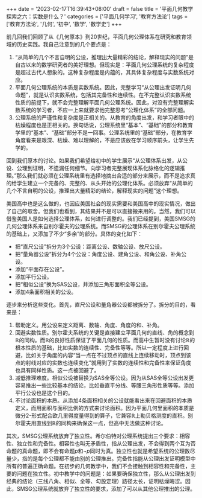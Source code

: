 +++
date = '2023-02-17T16:39:43+08:00'
draft = false
title = '平面几何教学探索之六：实数是什么？'
categories = ['平面几何学习', '教育方法论']
tags = ['教育方法论', '几何', '初中', '数学', '数学史']
+++

前几回我们回顾了从《几何原本》到20世纪，平面几何公理体系在研究和教育领域的历史实践。我自己注意到的几个要点是：
1. “从简单的几个不言自明的公设，推理出大量精彩的结论，解释现实的问题”是自古以来的数学研究者的美好理想。但现实是：平面几何公理系统的复杂程度是超过古代人想象的。这种复杂程度是内蕴的，其具体复杂程度与实数系统对应。
2. 平面几何公理系统的本质是实数系统。因此，完整学习“从公理出发证明几何命题”，就是认识实数系统，包括其完备性和连续性。在不完整认识实数系统性质的前提下，就不会完整理解平面几何公理系统。因此，对没有完整理解实数系统的学习者，不应一上来就要求他完整思考“公理化体系”的全部问题。
3. 公理系统的严谨性和复杂度是正相关的。从教育的角度出发，和学习者眼中的枯燥程度也是正相关的。换句话说，公理系统里“基本”、“基础”的部分和教育学里的“基本”、“基础”部分不是一回事。公理系统里的“基础”部分，在教育学角度看来是艰深、枯燥、难以理解的，不是应该放在学习顺序前头，让学生先学的。

回到我们原本的讨论。如果我们希望给初中的学生展示“从公理体系出发，从公设、公理到证明，不遗漏任何细节。向学习者完整展现体系化脉络化的逻辑推理。”那么我们就必须在公理系统里有选择地摘出合适的部分来展示，而不是追求真的给学生建立一个完备的、完整的、从头开始的公理化体系。必须放弃“从简单的几个不言自明的公设，推理出大量精彩的结论，解释现实的问题”这个理想。

美国高中也是这么做的，也因应美国社会的现实需要和美国高中的现实情况，做出了自己的取舍。但我们也看到，其结果并不是可以直接搬来用的。当然，我们可以借鉴美国人是如何选择公理体系，如何进行调整的。我们已经提到，美国SMSG的几何公理体系来自别尔霍夫的公理系统。而SMSG的公理体系在别尔霍夫公理系统的基础上，又添加了不少“多余”的部分。具体的变化如下：

- 把“直尺公设”拆分为3个公设：距离公设、数轴公设、放尺公设。
- 把“量角器公设”拆分为4个公设：角度公设、建角公设、和角公设、补角公设。
- 添加“平面存在公设”。
- 添加平行公设。
- 把“相似公设”换为SAS公设，并添加三角形面积全等公设。
- 添加4条面积相关的公设。

逐步来分析这些变化。首先，直尺公设和量角器公设都被拆分了。拆分的目的，看来是：
1. 帮助定义。用公设来定义距离、数轴、角度、角度的和、补角。
2. 回避实数性质。别尔霍夫系统的关键是直接建立平面几何的直线、角的概念到$\mathbb{R}$的同构。而$\mathbb{R}$的良好性质保证了平面几何的性质。而高中生暂时没有讨论$\mathbb{R}$的根本性质的基础，比如实数的连续性、完备性等等。所以一定程度上进行回避，比如关于角度的内容“当一点在不过顶点的直线上连续移动时，顶点到该点的射线对应的实数也连续变化”就用到了实数的连续性和完备性来保证角度也具有同样性质。这一点被回避了。
3. 减低推理难度。相似公设被替换为SAS全等公设。因为从SAS全等公设出发更容易推出一些比较基本的结论，比如垂直平分线、等腰三角形性质等等。添加平行公设也是这个目的。
4. 不讨论面积的本质。从添加4条面积相关的公设就能看出来在回避面积的本质定义，而用面积与面积比例的方式来讨论面积。因为平面几何里面积的本质是微分2-形式配合欧几里得度量得到的算子，它兼容$\mathbb{R}$上勒贝格测度的直积。别尔霍夫用直线到$\mathbb{R}$的同构来确保这一点，但高中无法做这种讨论。

其次，SMSG公理系统放弃了独立性。希尔伯特对公理系统提出三个要求：相容性、独立性和完备性。相容性也叫无矛盾性，指从公理出发，不会得到两个互为否命题的真命题，即不会有命题$p$和$\neg p$同时为真。独立性也就是希望系统的公理数尽量少，指的是每个公理都不能由别的公理推出。完备性指能从公理出发证明模型中所有的普遍正确命题。在初步的几何教学中，我们不会接触到相容性和完备性，主要的问题在独立性。初中教学中的问题是：如果要确保独立性，那么从公理出发到经典的结论（三线八角、相似、全等、勾股定理）路径太长，证明枯燥晦涩。因此，SMSG公理系统就放弃了独立性的要求，添加了可以从其他公理推出的公理。







